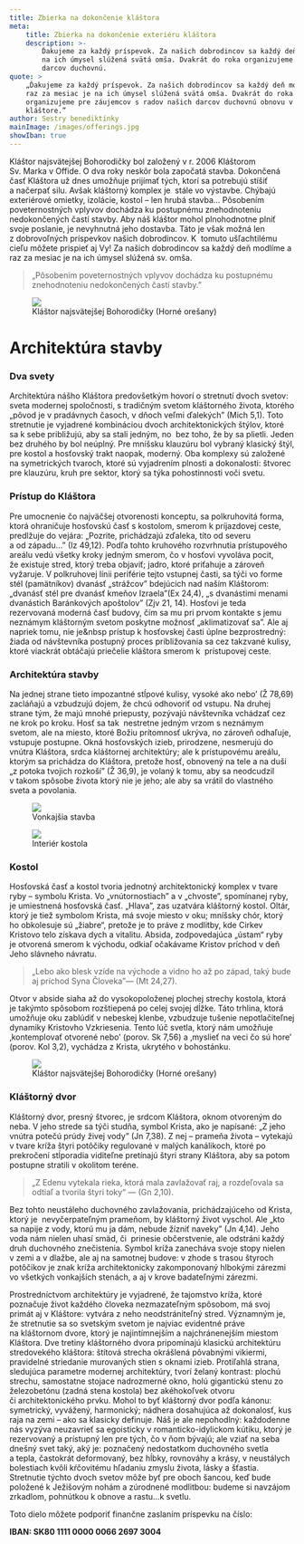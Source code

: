 ```yaml
---
title: Zbierka na dokončenie kláštora
meta:
    title: Zbierka na dokončenie exteriéru kláštora
    description: >-
        Ďakujeme za každý príspevok. Za našich dobrodincov sa každý deň modlíme a raz za mesiac je
        na ich úmysel slúžená svätá omša. Dvakrát do roka organizujeme pre záujemcov s radov našich
        darcov duchovnú.
quote: >
    „Ďakujeme za každý príspevok. Za našich dobrodincov sa každý deň modlíme a
    raz za mesiac je na ich úmysel slúžená svätá omša. Dvakrát do roka
    organizujeme pre záujemcov s radov našich darcov duchovnú obnovu v našom
    kláštore.”
author: Sestry benediktínky
mainImage: /images/offerings.jpg
showIban: true
---
```


Kláštor najsvätejšej Bohorodičky bol založený v&nbsp;r.&nbsp;2006 Kláštorom
Sv.&nbsp;Marka v&nbsp;Offide. O&nbsp;dva roky neskôr bola započatá stavba.
Dokončená časť Kláštora už&nbsp;dnes umožňuje prijímať tých, ktorí sa potrebujú
stíšiť a&nbsp;načerpať silu. Avšak kláštorný komplex je&nbsp; stále vo výstavbe.
Chýbajú exteriérové omietky, izolácie, kostol – len hrubá stavba... Pôsobením
poveternostných vplyvov dochádza ku&nbsp;postupnému znehodnoteniu nedokončených
častí stavby. Aby&nbsp;náš kláštor mohol plnohodnotne plniť svoje poslanie,
je&nbsp;nevyhnutná jeho dostavba. Táto je&nbsp;však možná len
z&nbsp;dobrovoľných príspevkov našich dobrodincov. K&nbsp; tomuto ušľachtilému
cieľu môžete prispieť aj Vy! Za&nbsp;našich dobrodincov sa každý deň modlíme
a&nbsp; raz za&nbsp;mesiac je&nbsp;na&nbsp;ich úmysel slúžená sv.&nbsp;omša.

> „Pôsobením poveternostných vplyvov dochádza ku postupnému znehodnoteniu
> nedokončených častí stavby.”

<figure class="image">
    <img src="/images/article01-1.jpg">
    <figcaption>Kláštor najsvätejšej Bohorodičky (Horné orešany)</figcaption>
</figure>

# Architektúra stavby

### Dva svety

Architektúra nášho Kláštora predovšetkým hovorí o&nbsp;stretnutí dvoch svetov:
sveta modernej spoločnosti, s&nbsp;tradičným svetom kláštorného života, ktorého
„pôvod je&nbsp;v&nbsp;pradávnych časoch, v&nbsp;dňoch veľmi ďalekých” (Mich
5,1). Toto stretnutie je&nbsp;vyjadrené kombináciou dvoch architektonických
štýlov, ktoré sa k&nbsp;sebe približujú, aby&nbsp;sa stali jedným, no&nbsp; bez
toho, že&nbsp;by&nbsp;sa plietli. Jeden bez druhého by&nbsp;bol neúplný. Pre
mníšsku klauzúru bol vybraný klasický štýl, pre kostol a&nbsp;hosťovský trakt
naopak, moderný. Oba komplexy sú založené na&nbsp;symetrických tvaroch, ktoré sú
vyjadrením plnosti a&nbsp;dokonalosti: štvorec pre klauzúru, kruh pre sektor,
ktorý sa týka pohostinnosti voči svetu.

### Prístup do Kláštora

Pre umocnenie čo najväčšej otvorenosti konceptu, sa polkruhovitá forma, ktorá
ohraničuje hosťovskú časť s&nbsp;kostolom, smerom k&nbsp;príjazdovej ceste,
predlžuje do&nbsp;vejára: „Pozrite, prichádzajú zďaleka, títo od&nbsp;severu
a&nbsp;od&nbsp;západu…” (Iz 49,12). Podľa tohto kruhového rozvrhnutia
prístupového areálu vedú všetky kroky jedným smerom, čo v&nbsp;hosťovi vyvoláva
pocit, že&nbsp;existuje stred, ktorý treba objaviť; jadro, ktoré priťahuje
a&nbsp;zároveň vyžaruje. V&nbsp;polkruhovej línii periférie tejto vstupnej
časti, sa týči vo forme stél (pamätníkov) dvanásť „strážcov” bdejúcich
nad&nbsp;naším Kláštorom: „dvanásť stél pre dvanásť kmeňov Izraela”(Ex 24,4), „s
dvanástimi menami dvanástich Baránkových apoštolov” (Zjv 21, 14). Hosťovi
je&nbsp;teda rezervovaná moderná časť budovy, čím sa&nbsp;mu pri prvom kontakte
s&nbsp;jemu neznámym kláštorným svetom poskytne možnosť „aklimatizovať sa”. Ale
aj napriek tomu, nie je&nbsp prístup k&nbsp;hosťovskej časti úplne
bezprostredný: žiada od&nbsp;návštevníka postupný proces približovania sa cez
takzvané kulisy, ktoré viackrát obtáčajú priečelie kláštora smerom k&nbsp;
prístupovej ceste.

### Architektúra stavby

Na&nbsp;jednej strane tieto impozantné stĺpové kulisy, vysoké ako nebo’ (Ž
78,69) zacláňajú a vzbudzujú dojem, že&nbsp;chcú odhovoriť od&nbsp;vstupu.
Na&nbsp;druhej strane tým, že&nbsp;majú mnohé priepusty, pozývajú návštevníka
vchádzať cez ne krok po&nbsp;kroku. Hosť sa tak&nbsp; nestretne jedným vrzom
s&nbsp;neznámym svetom, ale na&nbsp;miesto, ktoré Božiu prítomnosť ukrýva,
no&nbsp;zároveň odhaľuje, vstupuje postupne. Okná hosťovských izieb, prirodzene,
nesmerujú do&nbsp; vnútra Kláštora, srdca kláštornej architektúry; ale
k&nbsp;prístupovému areálu, ktorým sa prichádza do&nbsp;Kláštora, pretože hosť,
obnovený na&nbsp;tele a&nbsp;na duši „z potoka tvojich rozkoší” (Ž 36,9),
je&nbsp;volaný k&nbsp;tomu, aby&nbsp;sa neodcudzil v&nbsp;takom spôsobe života
ktorý nie je&nbsp;jeho; ale aby&nbsp;sa vrátil do&nbsp;vlastného sveta
a&nbsp;povolania.

<div class="image side-by-side">
    <figure class="left">
        <img src="/images/article01-2.jpg">
        <figcaption>Vonkajšia stavba</figcaption>
    </figure>
    <figure class="right">
        <img src="/images/article01-3.jpg">
        <figcaption>Interiér kostola</figcaption>
    </figure>
</div>

### Kostol

Hosťovská časť a&nbsp;kostol tvoria jednotný architektonický komplex
v&nbsp;tvare ryby – symbolu Krista. Vo „vnútornostiach” a&nbsp;v&nbsp;„chvoste”,
spomínanej ryby, je&nbsp;umiestnená hosťovská časť. „Hlava”, zas uzatvára
kláštorný kostol. Oltár, ktorý je&nbsp;tiež symbolom Krista, má svoje miesto
v&nbsp;oku; mníšsky chór, ktorý ho obkolesuje sú „žiabre“, pretože
je&nbsp;to&nbsp;práve z&nbsp;modlitby, kde&nbsp;Cirkev Kristovo telo získava
dych a&nbsp;vitalitu. Absida, zodpovedajúca „ústam“ ryby je&nbsp;otvorená smerom
k&nbsp;východu, odkiaľ očakávame Kristov príchod v&nbsp;deň Jeho slávneho
návratu.

> „Lebo ako blesk vzíde na východe a vidno ho až po západ, taký bude aj príchod
> Syna Človeka”— (Mt 24,27).

Otvor v&nbsp;abside siaha až do&nbsp;vysokopoloženej plochej strechy kostola,
ktorá je&nbsp;takýmto spôsobom rozštiepená po&nbsp;celej svojej dĺžke. Táto
trhlina, ktorá umožňuje oku zablúdiť v&nbsp;nebeskej klenbe, vzbudzuje tušenie
nepotlačiteľnej dynamiky Kristovho Vzkriesenia. Tento lúč svetla, ktorý nám
umožňuje ‚kontemplovať otvorené nebo’ (porov. Sk 7,56) a&nbsp;‚myslieť
na&nbsp;veci čo sú hore’ (porov. Kol 3,2), vychádza z&nbsp;Krista, ukrytého
v&nbsp;bohostánku.

<figure class="image">
    <img src="/images/article01-4.jpg">
    <figcaption>Kláštor najsvätejšej Bohorodičky (Horné orešany)</figcaption>
</figure>

### Kláštorný dvor

Kláštorný dvor, presný štvorec, je srdcom Kláštora, oknom otvoreným do neba. V
jeho strede sa týči studňa, symbol Krista, ako je napísané: „Z jeho vnútra
potečú prúdy živej vody” (Jn 7,38). Z nej – prameňa života – vytekajú v tvare
kríža štyri potôčiky regulované v malých kanálikoch, ktoré po prekročení
stĺporadia viditeľne pretínajú štyri strany Kláštora, aby sa potom postupne
stratili v okolitom teréne.

> „Z Edenu vytekala rieka, ktorá mala zavlažovať raj, a rozdeľovala sa odtiaľ a
> tvorila štyri toky“ — (Gn 2,10).

Bez tohto neustáleho duchovného zavlažovania, prichádzajúceho od&nbsp;Krista,
ktorý je&nbsp; nevyčerpateľným prameňom, by&nbsp;kláštorný život vyschol. Ale
„kto sa napije z&nbsp;vody, ktorú&nbsp;mu ja dám, nebude žízniť naveky” (Jn
4,14). Jeho voda nám nielen uhasí smäd, či&nbsp; prinesie občerstvenie, ale
odstráni každý druh duchovného znečistenia. Symbol kríža zanecháva svoje stopy
nielen v&nbsp;zemi a&nbsp;v&nbsp;dlažbe, ale aj na&nbsp;samotnej budove:
v&nbsp;zhode s&nbsp;trasou štyroch potôčikov je&nbsp;znak kríža architektonicky
zakomponovaný hlbokými zárezmi vo všetkých vonkajších stenách, a&nbsp;aj
v&nbsp;krove badateľnými zárezmi.

Prostredníctvom architektúry je&nbsp;vyjadrené, že&nbsp;tajomstvo kríža, ktoré
poznačuje život každého človeka nezmazateľným spôsobom, má svoj primát aj
v&nbsp;Kláštore: vytvára z&nbsp;neho neodstrániteľný stred. Významným je,
že&nbsp;stretnutie sa so svetským svetom je&nbsp;najviac evidentné práve
na&nbsp;kláštornom dvore, ktorý je&nbsp;najintímnejším a&nbsp;najchránenejším
miestom Kláštora. Dve tretiny kláštorného dvora pripomínajú klasickú
architektúru stredovekého kláštora: štítová strecha okrášlená pôvabnými
vikiermi, pravidelné striedanie murovaných stien s&nbsp;oknami izieb. Protiľahlá
strana, sledujúca parametre modernej architektúry, tvorí želaný kontrast: plochú
strechu, samostatne stojace nadrozmerné okno, holú gigantickú stenu zo
železobetónu (zadná stena kostola) bez akéhokoľvek otvoru
či&nbsp;architektonického prvku. Mohol to&nbsp;byť kláštorný dvor podľa kánonu:
symetrický, vyvážený, harmonický; nádhera dosahujúca až dokonalosť, kus raja
na&nbsp;zemi – ako sa klasicky definuje. Náš je&nbsp;ale nepohodlný: každodenne
nás vyzýva neuzavrieť sa egoisticky v&nbsp;romanticko-idylickom kútiku, ktorý
je&nbsp; rezervovaný a&nbsp;prístupný len pre tých, čo v&nbsp;ňom bývajú; ale
vziať na&nbsp;seba dnešný svet taký, aký je: poznačený nedostatkom duchovného
svetla a&nbsp;tepla, častokrát deformovaný, bez hĺbky, rovnováhy a&nbsp;krásy,
v&nbsp;neustálych bolestiach kvôli kŕčovitému hľadaniu zmyslu života, lásky
a&nbsp;šťastia. Stretnutie týchto dvoch svetov môže byť pre oboch šancou, keď
bude položené k&nbsp;Ježišovým nohám a&nbsp;zúrodnené modlitbou: budeme si
navzájom zrkadlom, pohnútkou k&nbsp;obnove a&nbsp;rastu…k svetlu.

Toto dielo môžete podporiť finančne zaslaním príspevku na číslo:

**IBAN: SK80 1111 0000 0066 2697 3004**
